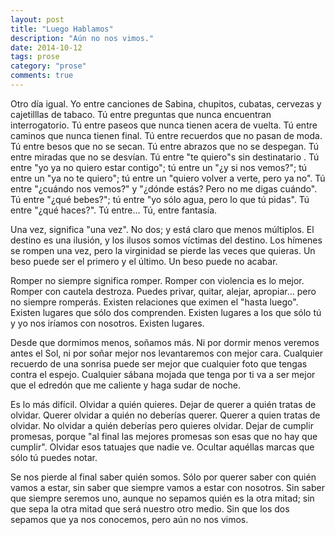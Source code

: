 ```yaml
---
layout: post
title: "Luego Hablamos"
description: "Aún no nos vimos."
date: 2014-10-12
tags: prose
category: "prose"
comments: true
---
```


Otro día igual. Yo entre canciones de Sabina, chupitos, cubatas, cervezas y cajetilllas de tabaco. Tú entre preguntas que nunca encuentran interrogatorio. Tú entre paseos que nunca tienen acera de vuelta. Tú entre caminos que nunca tienen final. Tú entre recuerdos que no pasan de moda. Tú entre besos que no se secan. Tú entre abrazos que no se despegan. Tú entre miradas que no se desvían. Tú entre "te quiero"s sin destinatario . Tú entre "yo ya no quiero estar contigo"; tú entre un "¿y si nos vemos?"; tú entre un "ya no te quiero"; tú entre un "quiero volver a verte, pero ya no". Tú entre "¿cuándo nos vemos?" y "¿dónde estás? Pero no me digas cuándo". Tú entre "¿qué bebes?"; tú entre "yo sólo agua, pero lo que tú pidas". Tú entre "¿qué haces?". Tú entre... Tú, entre fantasía.

Una vez, significa "una vez". No dos; y está claro que menos múltiplos. El destino es una ilusión, y los ilusos somos víctimas del destino. Los hímenes se rompen una vez, pero la virginidad se pierde las veces que quieras. Un beso puede ser el primero y el último. Un beso puede no acabar.

Romper no siempre significa romper. Romper con violencia es lo mejor. Romper con cautela destroza. Puedes privar, quitar, alejar, apropiar... pero no siempre romperás. Existen relaciones que eximen el "hasta luego". Existen lugares que sólo dos comprenden. Existen lugares a los que sólo tú y yo nos iríamos con nosotros. Existen lugares.

Desde que dormimos menos, soñamos más. Ni por dormir menos veremos antes el Sol, ni por soñar mejor nos levantaremos con mejor cara. Cualquier recuerdo de una sonrisa puede ser mejor que cualquier foto que tengas contra el espejo. Cualquier sábana mojada que tenga por ti va a ser mejor que el edredón que me caliente y haga sudar de noche.

Es lo más difícil. Olvidar a quién quieres. Dejar de querer a quién tratas de olvidar. Querer olvidar a quién no deberías querer. Querer a quien tratas de olvidar. No olvidar a quién deberías pero quieres olvidar. Dejar de cumplir promesas, porque "al final las mejores promesas son esas que no hay que cumplir". Olvidar esos tatuajes que nadie ve. Ocultar aquéllas marcas que sólo tú puedes notar.

Se nos pierde al final saber quién somos. Sólo por querer saber con quién vamos
a estar, sin saber que siempre vamos a estar con nosotros. Sin saber que
siempre seremos uno, aunque no sepamos quién es la otra mitad; sin que sepa la
otra mitad que será nuestro otro medio. Sin que los dos sepamos que ya nos
conocemos, pero aún no nos vimos.

